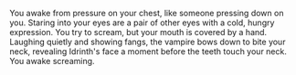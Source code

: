 You awake from pressure on your chest, like someone pressing down on you. Staring into your eyes are a pair of other eyes with a cold, hungry expression. You try to scream, but your mouth is covered by a hand. Laughing quietly and showing fangs, the vampire bows down to bite your neck, revealing Idrinth's face a moment before the teeth touch your neck. You awake screaming.
